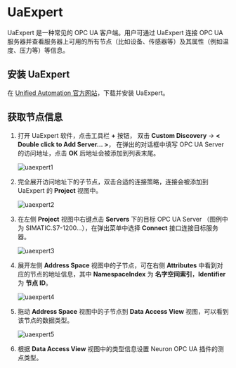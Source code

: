 # UaExpert

UaExpert 是一种常见的 OPC UA 客户端。用户可通过 UaExpert 连接 OPC UA 服务器并查看服务器上可用的所有节点（比如设备、传感器等）及其属性（例如温度、压力等）等信息。

## 安装 UaExpert

在 [Unified Automation 官方网站](https://www.unified-automation.com/downloads.html)，下载并安装 UaExpert。

## 获取节点信息

1. 打开 UaExpert 软件，点击工具栏 **+** 按钮， 双击 **Custom Discovery** -> **< Double click to Add Server... >**， 在弹出的对话框中填写 OPC UA Server 的访问地址，点击 **OK** 后地址会被添加到列表末尾。

     ![uaexpert1](./assets/uaexpert1.jpg)

     

2. 完全展开访问地址下的子节点，双击合适的连接策略，连接会被添加到 UaExpert 的 **Project** 视图中。

     ![uaexpert2](./assets/uaexpert2.jpg)

     

3. 在左侧 **Project** 视图中右键点击 **Servers** 下的目标 OPC UA Server （图例中为 SIMATIC.S7-1200...），在弹出菜单中选择 **Connect** 接口连接目标服务器。

     ![uaexpert3](./assets/uaexpert3.jpg)

     

4. 展开左侧 **Address Space** 视图中的子节点，可在右侧 **Attributes** 中看到对应的节点的地址信息，其中 **NamespaceIndex** 为 **名字空间索引**，**Identifier** 为 **节点 ID**。

     ![uaexpert4](./assets/uaexpert4.jpg)

     

5. 拖动 **Address Space** 视图中的子节点到 **Data Access View** 视图，可以看到该节点的数据类型。

     ![uaexpert5](./assets/uaexpert5.jpg)

     

6. 根据 **Data Access View** 视图中的类型信息设置 Neuron OPC UA 插件的测点类型。
